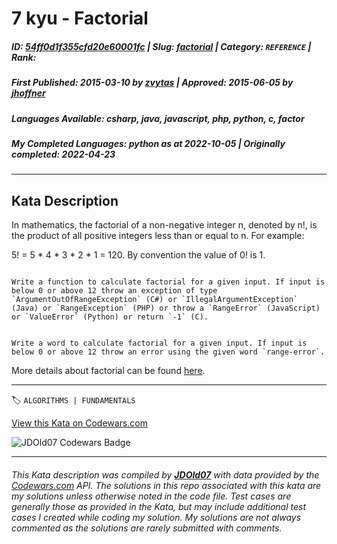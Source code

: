 # 7 kyu - Factorial

##### **ID**: [54ff0d1f355cfd20e60001fc](https://www.codewars.com/kata/54ff0d1f355cfd20e60001fc) | **Slug**: [factorial](https://www.codewars.com/kata/54ff0d1f355cfd20e60001fc) | **Category**: `REFERENCE` | **Rank**: <span style="color:white">7 kyu</span>

##### **First Published**: 2015-03-10 ***by*** [zvytas](https://www.codewars.com/users/zvytas) | **Approved**: 2015-06-05 ***by*** [jhoffner](https://www.codewars.com/users/jhoffner)

##### **Languages Available**: csharp, java, javascript, php, python, c, factor

##### **My Completed Languages**: python ***as at*** 2022-10-05 | **Originally completed**: 2022-04-23

---

## Kata Description


In mathematics, the factorial of a non-negative integer n, denoted by n!, is the product of all positive integers less than or equal to n. For example:

5! = 5 \* 4 \* 3 \* 2 \* 1 = 120. By convention the value of 0! is 1.



~~~if-not:factor

Write a function to calculate factorial for a given input. If input is below 0 or above 12 throw an exception of type `ArgumentOutOfRangeException` (C#) or `IllegalArgumentException` (Java) or `RangeException` (PHP) or throw a `RangeError` (JavaScript) or `ValueError` (Python) or return `-1` (C).

~~~



~~~if:factor

Write a word to calculate factorial for a given input. If input is below 0 or above 12 throw an error using the given word `range-error`.

~~~



More details about factorial can be found [here](https://www.wikiwand.com/en/Factorial).

---


🏷 `ALGORITHMS | FUNDAMENTALS`


[View this Kata on Codewars.com](https://www.codewars.com/kata/54ff0d1f355cfd20e60001fc)

![](https://www.codewars.com/users/jdold07/badges/large "JDOld07 Codewars Badge")

---

###### *This Kata description was compiled by [**JDOld07**](https://tpstech.dev) with data provided by the [Codewars.com](https://www.codewars.com) API.  The solutions in this repo associated with this kata are my solutions unless otherwise noted in the code file.  Test cases are generally those as provided in the Kata, but may include additional test cases I created while coding my solution.  My solutions are not always commented as the solutions are rarely submitted with comments.*

